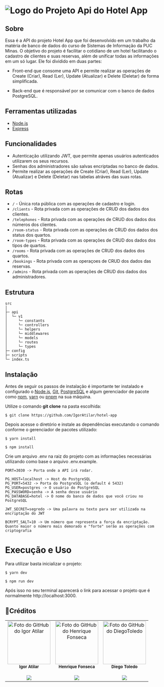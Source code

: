 # ![Logo do Projeto](https://user-images.githubusercontent.com/73081443/182045950-f5f23ee8-6470-4e94-b0e9-0a195986b5bb.png) Api do Hotel App

## Sobre

Essa é a API do projeto Hotel App que foi desenvolvido em um trabalho da matéria de banco de dados do curso de Sistemas de Informação da PUC Minas. O objetivo do projeto é facilitar o cotidiano de um hotel facilitando o cadastro de clientes e suas reservas, além de unificar todas as informações em um só lugar. Ele foi dividido em duas partes:

-   Front-end que consome uma API e permite realizar as operações de Create (Criar), Read (Ler), Update (Atualizar) e Delete (Deletar) de forma simplificada.

-   Back-end que é responsável por se comunicar com o banco de dados PostgreSQL.

## Ferramentas utilizadas

-   [Node.js](https://nodejs.org/en/)
-   [Express](https://expressjs.com/pt-br/)

## Funcionalidades

-   Autenticação utilizando JWT, que permite apenas usuários autenticados utilizarem os seus recursos.
-   Senhas dos administradores são salvas encriptadas no banco de dados.
-   Permite realizar as operações de Create (Criar), Read (Ler), Update (Atualizar) e Delete (Deletar) nas tabelas atráves das suas rotas.

## Rotas

-   `/` - Única rota pública com as operações de cadastro e login.
-   `/clients` - Rota privada com as operações de CRUD dos dados dos clientes.
-   `/telephones` - Rota privada com as operações de CRUD dos dados dos números dos clientes.
-   `/room-status` - Rota privada com as operações de CRUD dos dados dos status dos quartos.
-   `/room-types` - Rota privada com as operações de CRUD dos dados dos tipos de quartos.
-   `/rooms` - Rota privada com as operações de CRUD dos dados dos quartos.
-   `/bookings` - Rota privada com as operaçoes de CRUD dos dados das reservas.
-   `/admins` - Rota privada com as operações de CRUD dos dados dos administradores.

## Estrutura

```
src
│
├─ api
│  └─ v1
│     └─ constants
│     └─ controllers
│     └─ helpers
│     └─ middlewares
│     └─ models
│     └─ routes
│     └─ types
├─ config
├─ scripts
└─ index.ts
```

## Instalação

Antes de seguir os passos de instalação é importante ter instalado e configurado o [Node.js](https://nodejs.org/en/), [Git](https://git-scm.com/), [PostgreSQL](https://www.postgresql.org/) e algum gerenciador de pacote como [npm](https://www.npmjs.com/), [yarn](https://yarnpkg.com/) ou [pnpm](https://pnpm.io/pt/) na sua máquina.

Utilize o comando **git clone** na pasta escolhida:

```
$ git clone https://github.com/IgorAtilar/hotel-app
```

Depois acesse o diretório e instale as dependências executando o comando conforme o gerenciador de pacotes utilizado:

```
$ yarn install
```

```
$ npm install
```

Crie um arquivo .env na raiz do projeto com as informações necessárias utilizando como base o arquivo .env.example.

```
PORT=3030 -> Porta onde a API irá rodar.

PG_HOST=localhost -> Host do PostgreSQL
PG_PORT=5432 -> Porta do PostgreSQL (o default é 5432)
PG_USER=postgres -> O usuário do PostgreSQL
PG_PASSWORD=senha -> A senha desse usuário
PG_DATABASE=hotel -> O nome do banco de dados que você criou no PostgreSQL

JWT_SECRET=segredo -> Uma palavra ou texto para ser utilizada na encriptação do JWT

BCRYPT_SALT=10 -> Um número que representa a força da encriptação. Quanto maior o número mais demorado e "forte" serão as operações com criptografia
```

# Execução e Uso

Para utilizar basta inicializar o projeto:

```
$ yarn dev
```

```
$ npm run dev
```

Após isso no seu terminal aparecerá o link para acessar o projeto que é normalmente http://localhost:3000.

## :construction_worker:Créditos

<table align="center">
  <tr>
    <td align="center"><a href="https://github.com/IgorAtilar"><img src="https://github.com/IgorAtilar.png" width="140px;" alt="Foto do GitHub do Igor Atilar"/></a><br /><sub><b>Igor Atilar</b></sub><br /><br /><a href="https://www.linkedin.com/in/igor-atilar"><img src="https://img.shields.io/badge/LinkedIn-0A66C2?logo=linkedin&logoColor=fff&style=for-the-badge"
    /></a>
     <td align="center"><a href="https://github.com/HenriqueFon"><img src="https://github.com/HenriqueFon.png" width="140px;" alt="Foto do GitHub do Henrique Fonseca"/></a><br /><sub><b>Henrique Fonseca</b></sub><br /><br /><a href="https://www.linkedin.com/in/henrique-fonseca-ara%C3%BAjo-931766192/"><img src="https://img.shields.io/badge/LinkedIn-0A66C2?logo=linkedin&logoColor=fff&style=for-the-badge"
    /></a>
     <td align="center"><a href="https://github.com/DHT980"><img src="https://github.com/DHT980.png" width="140px;" alt="Foto do GitHub do DiegoToledo"/></a><br /><sub><b>Diego Toledo</b></sub><br /><br /><a href="https://www.linkedin.com/in/diego-toledo-b00b59181/"><img src="https://img.shields.io/badge/LinkedIn-0A66C2?logo=linkedin&logoColor=fff&style=for-the-badge"
    /></a>
  </tr>
